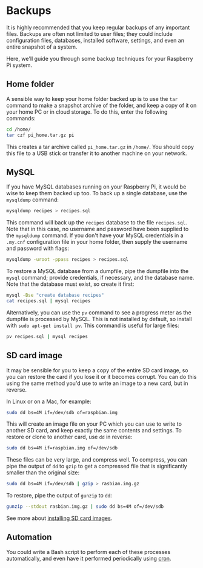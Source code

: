 # Backups

It is highly recommended that you keep regular backups of any important files. Backups are often not limited to user files; they could include configuration files, databases, installed software, settings, and even an entire snapshot of a system.

Here, we'll guide you through some backup techniques for your Raspberry Pi system.

## Home folder

A sensible way to keep your home folder backed up is to use the `tar` command to make a snapshot archive of the folder, and keep a copy of it on your home PC or in cloud storage. To do this, enter the following commands:

```bash
cd /home/
tar czf pi_home.tar.gz pi
```

This creates a tar archive called `pi_home.tar.gz` in `/home/`. You should copy this file to a USB stick or transfer it to another machine on your network.

## MySQL

If you have MySQL databases running on your Raspberry Pi, it would be wise to keep them backed up too. To back up a single database, use the `mysqldump` command:

```bash
mysqldump recipes > recipes.sql
```

This command will back up the `recipes` database to the file `recipes.sql`. Note that in this case, no username and password have been supplied to the `mysqldump` command. If you don't have your MySQL credentials in a `.my.cnf` configuration file in your home folder, then supply the username and password with flags:

```bash
mysqldump -uroot -ppass recipes > recipes.sql
```

To restore a MySQL database from a dumpfile, pipe the dumpfile into the `mysql` command; provide credentials, if necessary, and the database name. Note that the database must exist, so create it first:

```bash
mysql -Bse "create database recipes"
cat recipes.sql | mysql recipes
```

Alternatively, you can use the `pv` command to see a progress meter as the dumpfile is processed by MySQL. This is not installed by default, so install with `sudo apt-get install pv`. This command is useful for large files:

```bash
pv recipes.sql | mysql recipes
```

## SD card image

It may be sensible for you to keep a copy of the entire SD card image, so you can restore the card if you lose it or it becomes corrupt. You can do this using the same method you'd use to write an image to a new card, but in reverse.

In Linux or on a Mac, for example:

```bash
sudo dd bs=4M if=/dev/sdb of=raspbian.img
```

This will create an image file on your PC which you can use to write to another SD card, and keep exactly the same contents and settings. To restore or clone to another card, use `dd` in reverse:

```bash
sudo dd bs=4M if=raspbian.img of=/dev/sdb
```

These files can be very large, and compress well. To compress, you can pipe the output of `dd` to `gzip` to get a compressed file that is significantly smaller than the original size:

```bash
sudo dd bs=4M if=/dev/sdb | gzip > rasbian.img.gz
```

To restore, pipe the output of `gunzip` to `dd`:

```bash
gunzip --stdout rasbian.img.gz | sudo dd bs=4M of=/dev/sdb
```

See more about [installing SD card images](../../installation/installing-images/README.md).

## Automation

You could write a Bash script to perform each of these processes automatically, and even have it performed periodically using [cron](../usage/cron.md).
